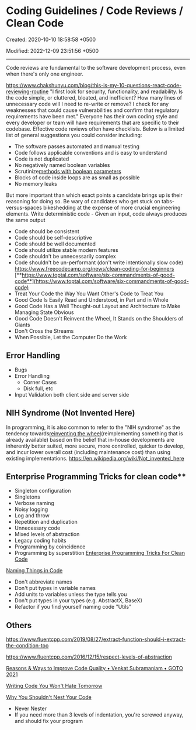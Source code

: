 # Coding Guidelines / Code Reviews / Clean Code

Created: 2020-10-10 18:58:58 +0500

Modified: 2022-12-09 23:51:56 +0500

---

Code reviews are fundamental to the software development process, even when there's only one engineer.

<https://www.chakshunyu.com/blog/this-is-my-10-questions-react-code-reviewing-routine>
"I first look for security, functionality, and readability. Is the code simple, or cluttered, bloated, and inefficient? How many lines of unnecessary code will I need to re-write or remove? I check for any weaknesses that could cause vulnerabilities and confirm that regulatory requirements have been met."
Everyone has their own coding style and every developer or team will have requirements that are specific to their codebase. Effective code reviews often have checklists. Below is a limited list of general suggestions you could consider including:
-   The software passes automated and manual testing
-   Code follows applicable conventions and is easy to understand
-   Code is not duplicated
-   No negatively named boolean variables
-   Scrutinize[methods with boolean parameters](https://medium.com/@amlcurran/clean-code-the-curse-of-a-boolean-parameter-c237a830b7a3)
-   Blocks of code inside loops are as small as possible
-   No memory leaks

But more important than which exact points a candidate brings up is their reasoning for doing so. Be wary of candidates who get stuck on tabs-versus-spaces bikeshedding at the expense of more crucial engineering elements.
Write deterministic code - Given an input, code always produces the same output
-   Code should be consistent
-   Code should be self-descriptive
-   Code should be well documented
-   Code should utilize stable modern features
-   Code shouldn't be unnecessarily complex
-   Code shouldn't be un-performant (don't write intentionally slow code)
<https://www.freecodecamp.org/news/clean-coding-for-beginners>
[**https://www.toptal.com/software/six-commandments-of-good-code**](https://www.toptal.com/software/six-commandments-of-good-code)
-   Treat Your Code the Way You Want Other's Code to Treat You
-   Good Code Is Easily Read and Understood, in Part and in Whole
-   Good Code Has a Well Thought-out Layout and Architecture to Make Managing State Obvious
-   Good Code Doesn't Reinvent the Wheel, It Stands on the Shoulders of Giants
-   Don't Cross the Streams
-   When Possible, Let the Computer Do the Work
## Error Handling
-   Bugs
-   Error Handling
    -   Corner Cases
    -   Disk full, etc
-   Input Validation both client side and server side
## NIH Syndrome (Not Invented Here)

In programming, it is also common to refer to the "NIH syndrome" as the tendency towards[reinventing the wheel](https://en.wikipedia.org/wiki/Reinventing_the_wheel)(reimplementing something that is already available) based on the belief that in-house developments are inherently better suited, more secure, more controlled, quicker to develop, and incur lower overall cost (including maintenance cost) than using existing implementations.
<https://en.wikipedia.org/wiki/Not_invented_here>

## Enterprise Programming Tricks for clean code**
-   Singleton configuration
-   Singletons
-   Verbose naming
-   Noisy logging
-   Log and throw
-   Repetition and duplication
-   Unnecessary code
-   Mixed levels of abstraction
-   Legacy coding habits
-   Programming by coincidence
-   Programming by superstition
[Enterprise Programming Tricks For Clean Code](https://www.youtube.com/watch?v=dC9vdQkU-xI)

[Naming Things in Code](https://www.youtube.com/watch?v=-J3wNP6u5YU)
-   Don't abbreviate names
-   Don't put types in variable names
-   Add units to variables unless the type tells you
-   Don't put types in your types (e.g. AbstractX, BaseX)
-   Refactor if you find yourself naming code "Utils"
## Others

<https://www.fluentcpp.com/2019/08/27/extract-function-should-i-extract-the-condition-too>

<https://www.fluentcpp.com/2016/12/15/respect-levels-of-abstraction>

[Reasons & Ways to Improve Code Quality • Venkat Subramaniam • GOTO 2021](https://www.youtube.com/watch?v=znZlF4uQBN0)

[Writing Code You Won't Hate Tomorrow](https://www.youtube.com/watch?v=qjtMs7jQxEo)

[Why You Shouldn't Nest Your Code](https://www.youtube.com/watch?v=CFRhGnuXG-4)
-   Never Nester
-   If you need more than 3 levels of indentation, you're screwed anyway, and should fix your program
